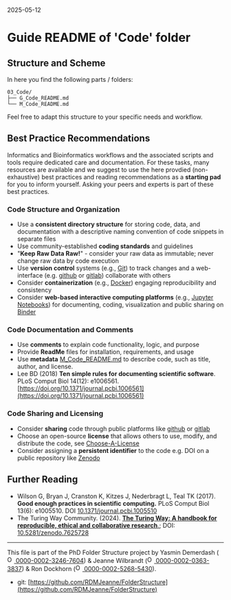 2025-05-12

# Guide README of 'Code' folder

## Structure and Scheme

In here you find the following parts / folders:

```
03_Code/
├── G_Code_README.md
└── M_Code_README.md

```

Feel free to adapt this structure to your specific needs and workflow.

## Best Practice Recommendations

Informatics and Bioinformatics workflows and the associated scripts and tools require dedicated care and documentation. For these tasks, many resources are available and we suggest to use the here provdied (non-exhaustive) best practices and reading recommendations as a **starting pad** for you to inform yourself. Asking your peers and experts is part of these best practices.

### Code Structure and Organization

- Use a **consistent directory structure** for storing code, data, and documentation with a descriptive naming convention of code snippets in separate files
- Use community-established **coding standards** and guidelines
- "**Keep Raw Data Raw!**" - consider your raw data as immutable; never change raw data by code execution
- Use **version control** systems (e.g., [Git](https://git-scm.com/)) to track changes and a web-interface (e.g. [github](https://github.com/) or [gitlab](https://about.gitlab.com/)) collaborate with others
- Consider **containerization** (e.g., [Docker](https://www.docker.com/)) engaging reproducibility and consistency
- Consider **web-based interactive computing platforms** (e.g., [Jupyter Notebooks](https://jupyter.org/)) for documenting, coding, visualization and public sharing on [Binder](https://jupyter.org/binder)

### Code Documentation and Comments

- Use **comments** to explain code functionality, logic, and purpose
- Provide **ReadMe** files for installation, requirements, and usage
- Use **metadata** [M_Code_README.md](/PhD/02_Projects/03_ProjectX/YYYY-MM-DD_ExperimentX/03_Code/M_Code_README.md) to describe code, such as title, author, and license.
- Lee BD (2018) **Ten simple rules for documenting scientific software**. PLoS Comput Biol 14(12): e1006561. [https://doi.org/10.1371/journal.pcbi.1006561](https://doi.org/10.1371/journal.pcbi.1006561)


### Code Sharing and Licensing

- Consider **sharing** code through public platforms like [github](https://github.com/) or [gitlab](https://about.gitlab.com/)
- Choose an open-source **license** that allows others to use, modify, and distribute the code, see [Choose-A-License](https://choosealicense.com)
- Consider assigning a **persistent identifier** to the code e.g. DOI on a public repository like [Zenodo](https://zenodo.org/)

## Further Reading

* Wilson G, Bryan J, Cranston K, Kitzes J, Nederbragt L, Teal TK (2017). **Good enough practices in scientific computing.** PLoS Comput Biol 13(6): e1005510. DOI [10.1371/journal.pcbi.1005510](https://doi.org/10.1371/journal.pcbi.1005510)
* The Turing Way Community. (2024). [**The Turing Way: A handbook for reproducible, ethical and collaborative research**.](https://book.the-turing-way.org/reproducible-research/reproducible-research); DOI: [10.5281/zenodo.7625728](https://doi.org/10.5281/zenodo.7625728)


_____

This file is part of the PhD Folder Structure project by Yasmin Demerdash (<a href="https://orcid.org/0000-0002-3246-7604"><img alt="ORCID logo" src="https://info.orcid.org/wp-content/uploads/2019/11/orcid_16x16.png" width="16" height="16" /> 0000-0002-3246-7604</a>) & Jeanne  Wilbrandt (<a href="https://orcid.org/0000-0002-0363-3837"><img alt="ORCID logo" src="https://info.orcid.org/wp-content/uploads/2019/11/orcid_16x16.png" width="16" height="16" /> 0000-0002-0363-3837</a>) & Ron Dockhorn (<a href="https://orcid.org/0000-0002-5268-5430"><img alt="ORCID logo" src="https://info.orcid.org/wp-content/uploads/2019/11/orcid_16x16.png" width="16" height="16" /> 0000-0002-5268-5430</a>).

* git: [https://github.com/RDMJeanne/FolderStructure](https://github.com/RDMJeanne/FolderStructure)

